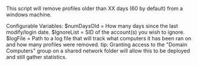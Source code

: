 This script will remove profiles older than XX days (60 by default) from a windows machine.

Configurable Variables:
  $numDaysOld = How many days since the last modify/login date.
  $IgnoreList = SID of the account(s) you wish to ignore.
  $logFile    = Path to a log file that will track what computers it has been ran on and how many profiles were removed.
        tip: Granting access to the "Domain Computers" group on a shared network folder will allow this to be deployed and still      gather statistics.
